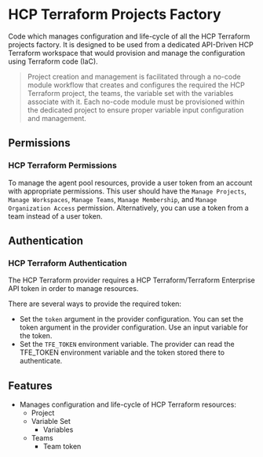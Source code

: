 # HCP Terraform Projects Factory

Code which manages configuration and life-cycle of all the HCP Terraform
projects factory. It is designed to be used from a dedicated
API-Driven HCP Terraform workspace that would provision and manage the
configuration using Terraform code (IaC).

> Project creation and management is facilitated through a no-code 
> module workflow that creates and configures the required the HCP Terraform project,
> the teams, the variable set with the variables associate with it. Each no-code
> module must be provisioned within the dedicated project to ensure proper variable
> input configuration and management.

## Permissions

### HCP Terraform Permissions

To manage the agent pool resources, provide a user token from an account with
appropriate permissions. This user should have the `Manage Projects`, 
`Manage Workspaces`, `Manage Teams`, `Manage Membership`, and `Manage Organization Access`
permission. Alternatively, you can use a token from a team instead of a user token.

## Authentication

### HCP Terraform Authentication

The HCP Terraform provider requires a HCP Terraform/Terraform Enterprise API token in
order to manage resources.

There are several ways to provide the required token:

* Set the `token` argument in the provider configuration. You can set the token argument in the provider configuration. Use an
input variable for the token.
* Set the `TFE_TOKEN` environment variable. The provider can read the TFE\_TOKEN environment variable and the token stored there
to authenticate.

## Features

* Manages configuration and life-cycle of HCP Terraform resources:
  * Project
  * Variable Set
    * Variables
  * Teams
    * Team token
